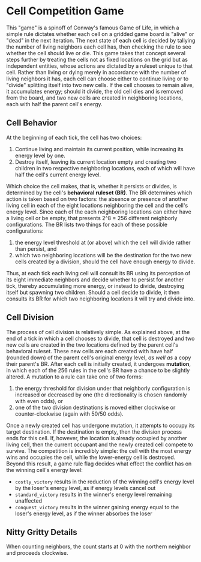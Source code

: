 # Cell Competition Game
This "game" is a spinoff of Conway's famous Game of Life, in which a simple rule dictates whether 
each cell on a gridded game board is "alive" or "dead" in the next iteration. The next state of
each cell is decided by tallying the number of living neighbors each cell has, then checking the
rule to see whether the cell should live or die. This game takes that concept several steps further
by treating the cells not as fixed locations on the grid but as independent entities, whose actions
are dictated by a ruleset unique to that cell. Rather than living or dying merely in accordance 
with the number of living neighbors it has, each cell can choose either to continue living or to
"divide" splitting itself into two new cells. If the cell chooses to remain alive, it accumulates
energy; should it divide, the old cell dies and is removed from the board, and two new cells are
created in neighboring locations, each with half the parent cell's energy. 

## Cell Behavior
At the beginning of each tick, the cell has two choices:

1. Continue living and maintain its current position, while increasing its energy level by one.
2. Destroy itself, leaving its current location empty and creating two children in two respective
neighboring locations, each of which will have half the cell's current energy level.

Which choice the cell makes, that is, whether it persists or divides, is determined by the cell's
**behavioral ruleset (BR)**. The BR determines which action is taken based on two factors: the
absence or presence of another living cell in each of the eight locations neighboring the cell and
the cell's energy level. Since each of the each neighboring locations can either have a living cell
or be empty, that presents 2^8 = 256 different neighborly configurations. The BR lists two things
for each of these possible configurations:

1. the energy level threshold at (or above) which the cell will divide rather than persist, and
2. which two neighboring locations will be the destination for the two new cells created by a
division, should the cell have enough energy to divide.

Thus, at each tick each living cell will consult its BR using its perception of its eight immediate
neighbors and decide whether to persist for another tick, thereby accumulating more energy, or 
instead to divide, destroying itself but spawning two children. Should a cell decide to divide, it
then consults its BR for which two neighboring locations it will try and divide into. 

## Cell Division
The process of cell division is relatively simple. As explained above, at the end of a tick in 
which a cell chooses to divide, that cell is destroyed and two new cells are created in the two
locations defined by the parent cell's behavioral ruleset. These new cells are each created with
have half (rounded down) of the parent cell's original energy level, *as well as* a copy their 
parent's BR. After each cell is initially created, it undergoes **mutation**, in which each of the
256 rules in the cell's BR have a chance to be slightly altered. A mutation to a rule can take one
of two forms:

1. the energy threshold for division under that neighborly configuration is increased or decreased
by one (the directionality is chosen randomly with even odds), or
2. one of the two division destinations is moved either clockwise or counter-clockwise (again with
50/50 odds).

Once a newly created cell has undergone mutation, it attempts to occupy its target destination. If
the destination is empty, then the division process ends for this cell. If, however, the location
is already occupied by another living cell, then the current occupant and the newly created cell
compete to survive. The competition is incredibly simple: the cell with the most energy wins and
occupies the cell, while the lower-energy cell is destroyed. Beyond this result, a game rule flag
decides what effect the conflict has on the winning cell's energy level:
- `costly_victory` results in the reduction of the winning cell's energy level by the loser's 
energy level, as if energy levels cancel out
- `standard_victory` results in the winner's energy level remaining unaffected
- `conquest_victory` results in the winner gaining energy equal to the loser's energy level, as if
the winner absorbes the loser

## Nitty Gritty Details
When counting neighbors, the count starts at 0 with the northern neighbor and proceeds clockwise.